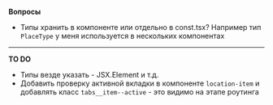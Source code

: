 **Вопросы**
- Типы хранить в компоненте или отдельно в const.tsx?
Например тип `PlaceType` у меня используется в нескольких компонентах


----
**TO DO**
- Типы везде указать - JSX.Element и т.д.
- Добавить проверку активной вкладки в компоненте `location-item` и добавлять класс `tabs__item--active` - это видимо на этапе роутинга


